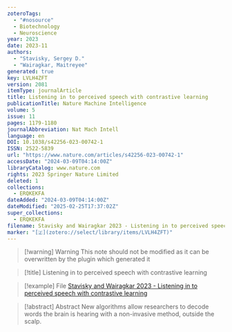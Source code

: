```yaml
---
zoteroTags:
  - "#nosource"
  - Biotechnology
  - Neuroscience
year: 2023
date: 2023-11
authors:
  - "Stavisky, Sergey D."
  - "Wairagkar, Maitreyee"
generated: true
key: LVLH4ZFT
version: 2081
itemType: journalArticle
title: Listening in to perceived speech with contrastive learning
publicationTitle: Nature Machine Intelligence
volume: 5
issue: 11
pages: 1179-1180
journalAbbreviation: Nat Mach Intell
language: en
DOI: 10.1038/s42256-023-00742-1
ISSN: 2522-5839
url: "https://www.nature.com/articles/s42256-023-00742-1"
accessDate: "2024-03-09T04:14:00Z"
libraryCatalog: www.nature.com
rights: 2023 Springer Nature Limited
deleted: 1
collections:
  - ERQKEKFA
dateAdded: "2024-03-09T04:14:00Z"
dateModified: "2025-02-25T17:37:02Z"
super_collections:
  - ERQKEKFA
filename: Stavisky and Wairagkar 2023 - Listening in to perceived speech with contrastive learning
marker: "[🇿](zotero://select/library/items/LVLH4ZFT)"
---
```


>[!warning] Warning
> This note should not be modified as it can be overwritten by the plugin which generated it

> [!title] Listening in to perceived speech with contrastive learning

> [!example] File
> [Stavisky and Wairagkar 2023 - Listening in to perceived speech with contrastive learning](Stavisky%20and%20Wairagkar%202023%20-%20Listening%20in%20to%20perceived%20speech%20with%20contrastive%20learning.pdf)

> [!abstract] Abstract
> New algorithms allow researchers to decode words the brain is hearing with a non-invasive method, outside the scalp.

